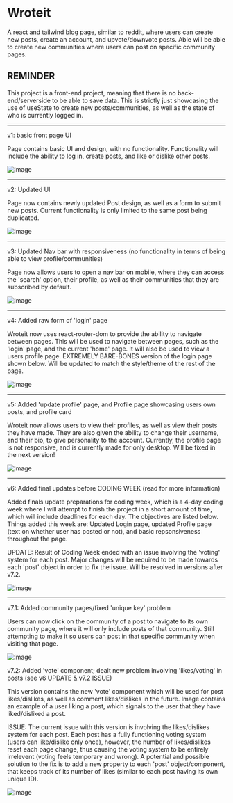 # Wroteit
A react and tailwind blog page, similar to reddit, where users can create new posts, create an account, and upvote/downvote posts. Able will be able to create new communities where users can post on specific community pages.

## REMINDER ##
This project is a front-end project, meaning that there is no back-end/serverside to be able to save data. This is strictly just showcasing the use of useState to create new posts/communities, as well as the state of who is currently logged in.

------------

v1: basic front page UI

Page contains basic UI and design, with no functionality. Functionality will include the ability to log in, create posts, and like or dislike other posts.

![image](https://github.com/alexjachna/wroteit/assets/57778785/1318d1a7-38ca-4140-be91-857da2e6f320)

------------

v2: Updated <Post/> UI

Page now contains newly updated Post design, as well as a form to submit new posts. Current functionality is only limited to the same post being duplicated.

![image](https://github.com/alexjachna/wroteit/assets/57778785/7e4385d7-5f5f-47cc-ae86-303b483405ea)

------------

v3: Updated Nav bar with responsiveness (no functionality in terms of being able to view profile/communities)

Page now allows users to open a nav bar on mobile, where they can access the 'search' option, their profile, as well as their communities that they are subscribed by default.

![image](https://github.com/alexjachna/wroteit/assets/57778785/6e88afa8-eac7-4941-b827-b5d4a751f10d)

------------

v4: Added raw form of 'login' page

Wroteit now uses react-router-dom to provide the ability to navigate between pages. This will be used to navigate between pages, such as the 'login' page, and the current 'home' page. It will also be used to view a users profile page. EXTREMELY BARE-BONES version of the login page shown below. Will be updated to match the style/theme of the rest of the page.

![image](https://github.com/alexjachna/wroteit/assets/57778785/070444d9-c2f2-4bb6-ba53-1361655468cd)

------------

v5: Added 'update profile' page, and Profile page showcasing users own posts, and profile card

Wroteit now allows users to view their profiles, as well as view their posts they have made. They are also given the ability to change their username, and their bio, to give personality to the account. Currently, the profile page is not responsive, and is currently made for only desktop. Will be fixed in the next version!

![image](https://github.com/alexjachna/wroteit/assets/57778785/ba42a028-6510-4aee-a614-f9f8d918b343)

------------

v6: Added final updates before CODING WEEK (read for more information)

Added finals update preparations for coding week, which is a 4-day coding week where I will attempt to finish the project in a short amount of time, which will include deadlines for each day. The objectives are listed below. Things added this week are: Updated Login page, updated Profile page (text on whether user has posted or not), and basic repsonsiveness throughout the page.

UPDATE: Result of Coding Week ended with an issue involving the 'voting' system for each post. Major changes will be required to be made towards each 'post' object in order to fix the issue. Will be resolved in versions after v7.2.

![image](https://github.com/alexjachna/wroteit/assets/57778785/e89ca508-b165-4ed2-8efc-d6ad7b8ba512)

------------

v7.1: Added community pages/fixed 'unique key' problem

Users can now click on the community of a post to navigate to its own community page, where it will only include posts of that community. Still attempting to make it so users can post in that specific community when visiting that page.

![image](https://github.com/alexjachna/wroteit/assets/57778785/33abba56-6b16-4899-82b4-b24eda2eae12)

v7.2: Added 'vote' component; dealt new problem involving 'likes/voting' in posts (see v6 UPDATE & v7.2 ISSUE)

This version contains the new 'vote' component which will be used for post likes/dislikes, as well as comment likes/dislikes in the future. Image contains an example of a user liking a post, which signals to the user that they have liked/disliked a post.

ISSUE: The current issue with this version is involving the likes/dislikes system for each post. Each post has a fully functioning voting system (users can like/dislike only once), however, the number of likes/dislikes reset each page change, thus causing the voting system to be entirely irrelevent (voting feels temporary and wrong). A potential and possible solution to the fix is to add a new property to each 'post' object/component, that keeps track of its number of likes (similar to each post having its own unique ID).

![image](https://github.com/alexjachna/wroteit/assets/57778785/b2199fd4-301d-41d5-8cf1-ae4df6ab3799)
